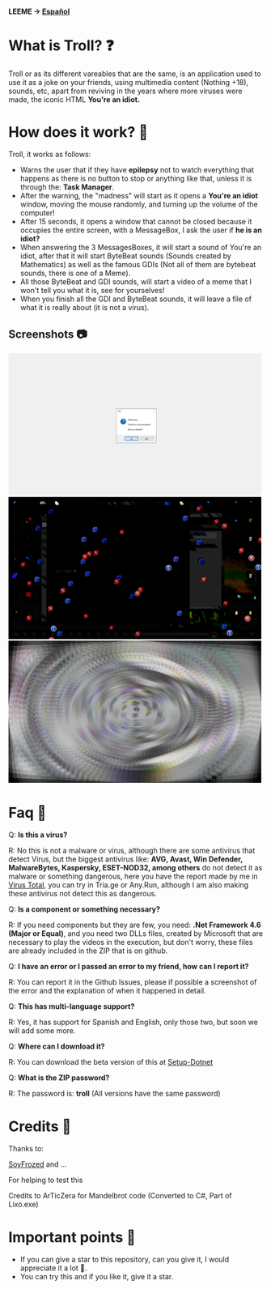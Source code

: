 #### LEEME -> [Español](README-ES.md)

# What is Troll? ❓
Troll or as its different vareables that are the same, is an application used to use it as a joke on your friends, using multimedia content (Nothing +18), sounds, etc, apart from reviving in the years where more viruses were made, the iconic HTML **You're an idiot.**

# How does it work? 🔧
Troll, it works as follows: 
* Warns the user that if they have **epilepsy** not to watch everything that happens as there is no button to stop or anything like that, unless it is through the: **Task Manager**.
* After the warning, the "madness" will start as it opens a **You're an idiot** window, moving the mouse randomly, and turning up the volume of the computer!
* After 15 seconds, it opens a window that cannot be closed because it occupies the entire screen, with a MessageBox, I ask the user if **he is an idiot?**
* When answering the 3 MessagesBoxes, it will start a sound of You're an idiot, after that it will start ByteBeat sounds (Sounds created by Mathematics) as well as the famous GDIs (Not all of them are bytebeat sounds, there is one of a Meme).
* All those ByteBeat and GDI sounds, will start a video of a meme that I won't tell you what it is, see for yourselves!
* When you finish all the GDI and ByteBeat sounds, it will leave a file of what it is really about (it is not a virus).

## Screenshots 📷

<img width="500" alt="Screenshot 1" src="Screenshots/Photo 1.png"> <img width="500" alt="Screenshot 2" src="Screenshots/Photo 2.png"> 
<img width="500" alt="Screenshot 3" src="Screenshots/Photo 3.png"> 

# Faq 🤔
Q: **Is this a virus?**

R: No this is not a malware or virus, although there are some antivirus that detect Virus, but the biggest antivirus like: **AVG, Avast, Win Defender, MalwareBytes, Kaspersky, ESET-NOD32, among others** do not detect it as malware or something dangerous, here you have the report made by me in [Virus Total](https://www.virustotal.com/gui/file/9f7b386a7184191f63b293403291719a56163552efa6f91386a060b471e129ab?nocache=1), you can try in Tria.ge or Any.Run, although I am also making these antivirus not detect this as dangerous.

Q: **Is a component or something necessary?**

R: If you need components but they are few, you need: **.Net Framework 4.6 (Major or Equal)**, and you need two DLLs files, created by Microsoft that are necessary to play the videos in the execution, but don't worry, these files are already included in the ZIP that is on github.

Q: **I have an error or I passed an error to my friend, how can I report it?**

R: You can report it in the Github Issues, please if possible a screenshot of the error and the explanation of when it happened in detail.

Q: **This has multi-language support?**

R: Yes, it has support for Spanish and English, only those two, but soon we will add some more.

Q: **Where can I download it?**

R: You can download the beta version of this at [Setup-Dotnet](https://github.com/Joseantonio2354/Troll/raw/main/Setup.zip)

Q: **What is the ZIP password?**

R: The password is: **troll** (All versions have the same password)

# Credits 👥
Thanks to:

[SoyFrozed](https://github.com/SoyFrozed) and ...

For helping to test this

Credits to ArTicZera for Mandelbrot code (Converted to C#, Part of Lixo.exe)

# Important points 📌
* If you can give a star to this repository, can you give it, I would appreciate it a lot 💖.
* You can try this and if you like it, give it a star.
